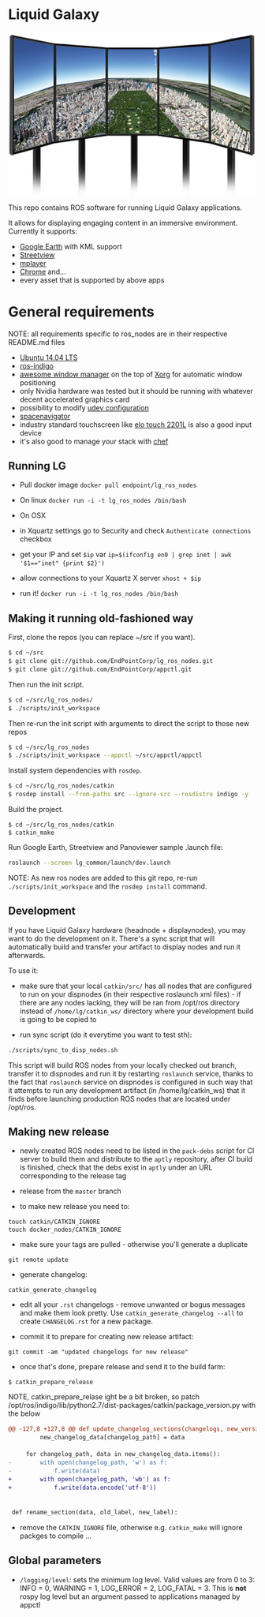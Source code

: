 # Liquid Galaxy

![liquidgalaxy](liquidgalaxy.jpg "lg image")

This repo contains ROS software for running Liquid Galaxy applications.

It allows for displaying engaging content in an immersive environment.
Currently it supports:
- [Google Earth](https://earth.google.com/) with KML support
- [Streetview](https://www.google.com/maps/streetview/)
- [mplayer](https://www.mplayerhq.hu/)
- [Chrome](https://www.google.com/chrome)
and...
- every asset that is supported by above apps

# General requirements

NOTE: all requirements specific to ros_nodes are in their respective
README.md files

- [Ubuntu 14.04 LTS](http://releases.ubuntu.com/14.04/)
- [ros-indigo](http://wiki.ros.org/indigo)
- [awesome window manager](http://awesome.naquadah.org/) on the top of
  [Xorg](https://wiki.archlinux.org/index.php/Xorg) for automatic window positioning
- only Nvidia hardware was tested but it should be running with whatever
  decent accelerated graphics card
- possibility to modify [udev
  configuration](https://en.wikipedia.org/wiki/Udev)
- [spacenavigator](http://www.3dconnexion.com/products/spacemouse/spacenavigator.html)
- industry standard touchscreen like [elo
  touch 2201L](http://www.elotouch.com/products/lcds/2201L/) is also a good input device
- it's also good to manage your stack with [chef](https://www.chef.io/chef/)

## Running LG

- Pull docker image
`docker pull endpoint/lg_ros_nodes`

- On linux
`docker run -i -t lg_ros_nodes /bin/bash`

- On OSX
 - in Xquartz settings go to Security and check `Authenticate
   connections` checkbox
 - get your IP and set `$ip` var
 `ip=$(ifconfig en0 | grep inet | awk '$1=="inet" {print $2}')`
 - allow connections to your Xquartz X server
 `xhost + $ip`
 - run it!
 `docker run -i -t lg_ros_nodes /bin/bash`


## Making it running old-fashioned way

First, clone the repos (you can replace ~/src if you want).

```bash
$ cd ~/src
$ git clone git://github.com/EndPointCorp/lg_ros_nodes.git
$ git clone git://github.com/EndPointCorp/appctl.git
```

Then run the init script.

```bash
$ cd ~/src/lg_ros_nodes/
$ ./scripts/init_workspace
```

Then re-run the init script with arguments to direct the script to those new repos

```bash
$ cd ~/src/lg_ros_nodes
$ ./scripts/init_workspace --appctl ~/src/appctl/appctl
```

Install system dependencies with `rosdep`.

```bash
$ cd ~/src/lg_ros_nodes/catkin
$ rosdep install --from-paths src --ignore-src --rosdistro indigo -y
```

Build the project.

```
$ cd ~/src/lg_ros_nodes/catkin
$ catkin_make
```

Run Google Earth, Streetview and Panoviewer sample .launch file:

```bash
roslaunch --screen lg_common/launch/dev.launch
```

NOTE: As new ros nodes are added to this git repo, re-run `./scripts/init_workspace` and the `rosdep install` command.

## Development

If you have Liquid Galaxy hardware (headnode + displaynodes), you may
want to do the development on it. There's a sync script that will
automatically build and transfer your artifact to display nodes and run
it afterwards.

To use it:
- make sure that your local `catkin/src/` has all nodes that are configured to
  run on your dispnodes (in their respective roslaunch xml files) - if there
are any nodes lacking, they will be ran from /opt/ros directory instead of
`/home/lg/catkin_ws/` directory where your development build  is going to be copied to

- run sync script (do it everytime you want to test sth):

```bash
./scripts/sync_to_disp_nodes.sh
```

This script will build ROS nodes from your locally checked out branch,
transfer it to dispnodes and run it by restarting `roslaunch` service,
thanks to the fact that `roslaunch` service on dispnodes is configured
in such way that it attempts to run any development artifact (in /home/lg/catkin_ws)
that it finds before launching production ROS nodes that are located under /opt/ros.

## Making new release

- newly created ROS nodes need to be listed in the `pack-debs` script for CI
server to build them and distribute to the `aptly` repository, after CI build
is finished, check that the debs exist in `aptly` under an URL corresponding
to the release tag

- release from the `master` branch

- to make new release you need to:

```shell
touch catkin/CATKIN_IGNORE
touch docker_nodes/CATKIN_IGNORE
```

- make sure your tags are pulled - otherwise you'll generate a duplicate

```shell
git remote update
```

- generate changelog:
```shell
catkin_generate_changelog
```

- edit all your `.rst` changelogs - remove unwanted or bogus messages
and make them look pretty. Use `catkin_generate_changelog --all` to
create `CHANGELOG.rst` for a new package.

- commit it to prepare for creating new release artifact:
```
git commit -am "updated changelogs for new release"
```

- once that's done, prepare release and send it to the build farm:

```shell
$ catkin_prepare_release
```
NOTE, catkin_prepare_relase ight be a bit broken, so patch
/opt/ros/indigo/lib/python2.7/dist-packages/catkin/package_version.py with the below
```diff
@@ -127,8 +127,8 @@ def update_changelog_sections(changelogs, new_version):
         new_changelog_data[changelog_path] = data
 
     for changelog_path, data in new_changelog_data.items():
-        with open(changelog_path, 'w') as f:
-            f.write(data)
+        with open(changelog_path, 'wb') as f:
+            f.write(data.encode('utf-8'))
 
 
 def rename_section(data, old_label, new_label):
```

- remove the `CATKIN_IGNORE` file, otherwise e.g. `catkin_make` will
ignore packges to compile ...

## Global parameters

- `/logging/level`: sets the minimum log level.
  Valid values are from 0 to 3: INFO = 0, WARNING = 1, LOG_ERROR = 2,
  LOG_FATAL = 3. This is **not** rospy log level but an argument passed
  to applications managed by appctl
